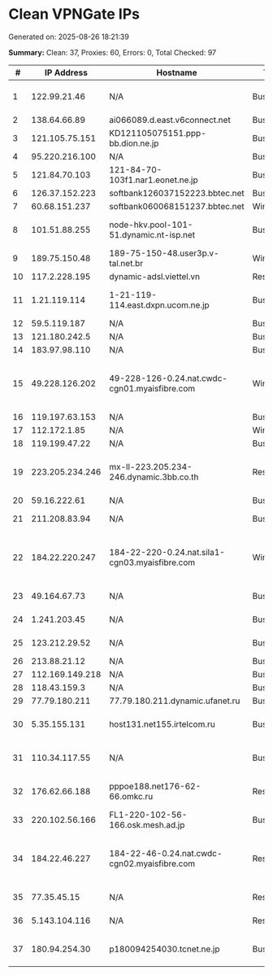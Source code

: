 # Clean VPNGate IPs
Generated on: 2025-08-26 18:21:39

**Summary:** Clean: 37, Proxies: 60, Errors: 0, Total Checked: 97

| # | IP Address | Hostname | Type | Country | Provider |
|---|------------|----------|------|---------|----------|
| 1 | 122.99.21.46 | N/A | Business | TW | Hoshin Multimedia Center Inc. |
| 2 | 138.64.66.89 | ai066089.d.east.v6connect.net | Business | JP | Asahi Net |
| 3 | 121.105.75.151 | KD121105075151.ppp-bb.dion.ne.jp | Business | JP | KDDI CORPORATION |
| 4 | 95.220.216.100 | N/A | Business | RU | PJSC MegaFon |
| 5 | 121.84.70.103 | 121-84-70-103f1.nar1.eonet.ne.jp | Business | JP | OPTAGE Inc. |
| 6 | 126.37.152.223 | softbank126037152223.bbtec.net | Business | JP | SoftBank Corp. |
| 7 | 60.68.151.237 | softbank060068151237.bbtec.net | Wireless | JP | SoftBank Corp. |
| 8 | 101.51.88.255 | node-hkv.pool-101-51.dynamic.nt-isp.net | Business | TH | TOT Public Company Limited |
| 9 | 189.75.150.48 | 189-75-150-48.user3p.v-tal.net.br | Wireless | BR | V tal |
| 10 | 117.2.228.195 | dynamic-adsl.viettel.vn | Residential | VN | Viettel Group |
| 11 | 1.21.119.114 | 1-21-119-114.east.dxpn.ucom.ne.jp | Business | JP | ARTERIA Networks Corporation |
| 12 | 59.5.119.187 | N/A | Business | KR | Korea Telecom |
| 13 | 121.180.242.5 | N/A | Business | KR | Korea Telecom |
| 14 | 183.97.98.110 | N/A | Business | KR | Korea Telecom |
| 15 | 49.228.126.202 | 49-228-126-0.24.nat.cwdc-cgn01.myaisfibre.com | Wireless | TH | ADVANCED WIRELESS NETWORK COMPANY LIMITED |
| 16 | 119.197.63.153 | N/A | Business | KR | Korea Telecom |
| 17 | 112.172.1.85 | N/A | Wireless | KR | Korea Telecom |
| 18 | 119.199.47.22 | N/A | Business | KR | Korea Telecom |
| 19 | 223.205.234.246 | mx-ll-223.205.234-246.dynamic.3bb.co.th | Residential | TH | Triple T Broadband Public Company Limited |
| 20 | 59.16.222.61 | N/A | Business | KR | Korea Telecom |
| 21 | 211.208.83.94 | N/A | Business | KR | SK Broadband Co Ltd |
| 22 | 184.22.220.247 | 184-22-220-0.24.nat.sila1-cgn03.myaisfibre.com | Wireless | TH | ADVANCED WIRELESS NETWORK COMPANY LIMITED |
| 23 | 49.164.67.73 | N/A | Business | KR | LG POWERCOMM |
| 24 | 1.241.203.45 | N/A | Business | KR | SK Broadband Co Ltd |
| 25 | 123.212.29.52 | N/A | Business | KR | SK Broadband Co Ltd |
| 26 | 213.88.21.12 | N/A | Business | RU | PJSC MegaFon |
| 27 | 112.169.149.218 | N/A | Business | KR | Korea Telecom |
| 28 | 118.43.159.3 | N/A | Business | KR | Korea Telecom |
| 29 | 77.79.180.211 | 77.79.180.211.dynamic.ufanet.ru | Business | RU | JSC "Ufanet" |
| 30 | 5.35.155.131 | host131.net155.irtelcom.ru | Business | RU | Limited Liability Company Irtelcom |
| 31 | 110.34.117.55 | N/A | Business | KR | CMB DONDAEMOON BROADCASTING |
| 32 | 176.62.66.188 | pppoe188.net176-62-66.omkc.ru | Residential | RU | Omskie kabelnye seti Ltd. |
| 33 | 220.102.56.166 | FL1-220-102-56-166.osk.mesh.ad.jp | Business | JP | BIGLOBE Inc. |
| 34 | 184.22.46.227 | 184-22-46-0.24.nat.cwdc-cgn02.myaisfibre.com | Residential | TH | ADVANCED WIRELESS NETWORK COMPANY LIMITED |
| 35 | 77.35.45.15 | N/A | Residential | RU | PJSC Rostelecom |
| 36 | 5.143.104.116 | N/A | Residential | RU | PJSC Rostelecom |
| 37 | 180.94.254.30 | p180094254030.tcnet.ne.jp | Business | JP | Tonami System Solutions Co., Ltd. |

